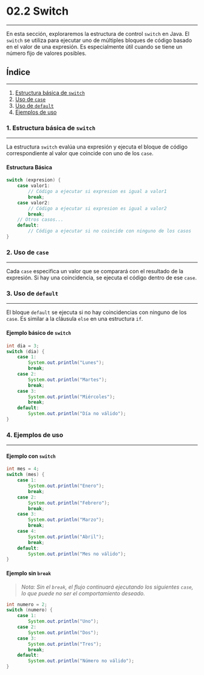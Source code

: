 # 02.2 Switch
---
En esta sección, exploraremos la estructura de control `switch` en Java. El `switch` se utiliza para ejecutar uno de múltiples bloques de código basado en el valor de una expresión. Es especialmente útil cuando se tiene un número fijo de valores posibles.

## Índice
---
1. [Estructura básica de `switch`](#1-estructura-básica-de-switch)
2. [Uso de `case`](#2-uso-de-case)
3. [Uso de `default`](#3-uso-de-default)
4. [Ejemplos de uso](#4-ejemplos-de-uso)

### 1. Estructura básica de `switch`
---
La estructura `switch` evalúa una expresión y ejecuta el bloque de código correspondiente al valor que coincide con uno de los `case`.

#### Estructura Básica
```java
switch (expresion) {
    case valor1:
        // Código a ejecutar si expresion es igual a valor1
        break;
    case valor2:
        // Código a ejecutar si expresion es igual a valor2
        break;
    // Otros casos...
    default:
        // Código a ejecutar si no coincide con ninguno de los casos
}
```

### 2. Uso de `case`
---
Cada `case` especifica un valor que se comparará con el resultado de la expresión. Si hay una coincidencia, se ejecuta el código dentro de ese `case`.

### 3. Uso de `default`
---
El bloque `default` se ejecuta si no hay coincidencias con ninguno de los `case`. Es similar a la cláusula `else` en una estructura `if`.

#### Ejemplo básico de `switch`
```java
int dia = 3;
switch (dia) {
    case 1:
        System.out.println("Lunes");
        break;
    case 2:
        System.out.println("Martes");
        break;
    case 3:
        System.out.println("Miércoles");
        break;
    default:
        System.out.println("Día no válido");
}
```

### 4. Ejemplos de uso
---
#### Ejemplo con `switch`
```java
int mes = 4;
switch (mes) {
    case 1:
        System.out.println("Enero");
        break;
    case 2:
        System.out.println("Febrero");
        break;
    case 3:
        System.out.println("Marzo");
        break;
    case 4:
        System.out.println("Abril");
        break;
    default:
        System.out.println("Mes no válido");
}
```

#### Ejemplo sin `break`
>*Nota: Sin el `break`, el flujo continuará ejecutando los siguientes `case`, lo que puede no ser el comportamiento deseado.*
```java
int numero = 2;
switch (numero) {
    case 1:
        System.out.println("Uno");
    case 2:
        System.out.println("Dos");
    case 3:
        System.out.println("Tres");
        break;
    default:
        System.out.println("Número no válido");
}
```